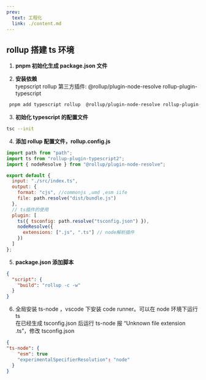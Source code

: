 ```yaml
---
prev:
  text: 工程化
  link: ./content.md
---
```


## rollup 搭建 ts 环境

1. **pnpm 初始化生成 package.json 文件**

2. **安装依赖**  
    tyepscript rollup
   第三方插件:
   @rollup/plugin-node-resolve
   rollup-plugin-typescript

```bash
 pnpm add typescript rollup  @rollup/plugin-node-resolve rollup-plugin-typescript2 -D

```

3. **初始化 typescript 的配置文件**

```bash
tsc --init
```

4. **添加 rollup 配置文件，rollup.config.js**

```javascript
import path from "path";
import ts from "rollup-plugin-typescript2";
import { nodeResolve } from "@rollup/plugin-node-resolve";

export default {
  input: "./src/index.ts",
  output: {
    format: "cjs", //commonjs ,umd ,esm iife
    file: path.resolve("dist/bundle.js")
  },
  // ts插件的使用
  plugin: [
    ts({ tsconfig: path.resolve("tsconfig.json") }),
    nodeResolve({
      extensions: [".js", ".ts"] // node解析插件
    })
  ]
};
```

5. **package.json 添加脚本**

```json
{
  "script": {
    "build": "rollup -c -w"
  }
}
```

6. 全局安装 ts-node ，vscode 下安装 code runner。可以在 node 环境下运行 ts  
   在已经生成 tsconfig.json 后运行 ts-node 报 “Unknown file extension .ts”，修改 tsconfig.json

```json
{
"ts-node": {
    "esm": true
    "experimentalSpecifierResolution": "node"
  }
}

```
